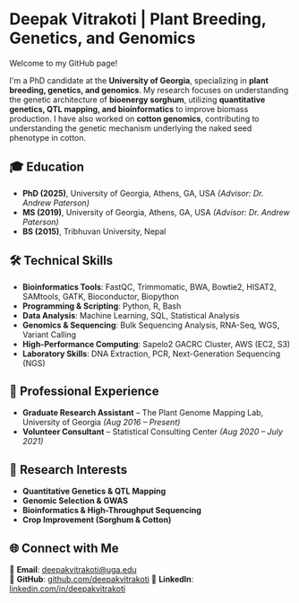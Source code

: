# Deepak Vitrakoti | Plant Breeding, Genetics, and Genomics  

Welcome to my GitHub page!  

I'm a PhD candidate at the **University of Georgia**, specializing in **plant breeding, genetics, and genomics**. My research focuses on understanding the genetic architecture of **bioenergy sorghum**, utilizing **quantitative genetics, QTL mapping, and bioinformatics** to improve biomass production. I have also worked on **cotton genomics**, contributing to understanding the genetic mechanism underlying the naked seed phenotype in cotton.

## 🎓 Education  
- **PhD (2025)**, University of Georgia, Athens, GA, USA *(Advisor: Dr. Andrew Paterson)*  
- **MS (2019)**, University of Georgia, Athens, GA, USA *(Advisor: Dr. Andrew Paterson)*  
- **BS (2015)**, Tribhuvan University, Nepal  

## 🛠 Technical Skills  
- **Bioinformatics Tools**: FastQC, Trimmomatic, BWA, Bowtie2, HISAT2, SAMtools, GATK, Bioconductor, Biopython  
- **Programming & Scripting**: Python, R, Bash  
- **Data Analysis**: Machine Learning, SQL, Statistical Analysis  
- **Genomics & Sequencing**: Bulk Sequencing Analysis, RNA-Seq, WGS, Variant Calling  
- **High-Performance Computing**: Sapelo2 GACRC Cluster, AWS (EC2, S3)  
- **Laboratory Skills**: DNA Extraction, PCR, Next-Generation Sequencing (NGS)  

## 💼 Professional Experience  
- **Graduate Research Assistant** – The Plant Genome Mapping Lab, University of Georgia *(Aug 2016 – Present)*  
- **Volunteer Consultant** – Statistical Consulting Center *(Aug 2020 – July 2021)*  

## 🌱 Research Interests  
- **Quantitative Genetics & QTL Mapping**  
- **Genomic Selection & GWAS**  
- **Bioinformatics & High-Throughput Sequencing**  
- **Crop Improvement (Sorghum & Cotton)**  


## 🌐 Connect with Me  
📧 **Email**: deepakvitrakoti@uga.edu  
🔗 **GitHub**: [github.com/deepakvitrakoti](https://github.com/deepakvitrakoti) 
🔗 **LinkedIn**: [linkedin.com/in/deepakvitrakoti](https://www.linkedin.com/in/deepakvitrakoti)  






